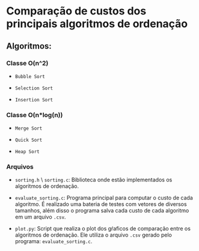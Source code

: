 # Comparação de custos dos principais algoritmos de ordenação

## Algoritmos:

### Classe O(n^2)

*	`Bubble Sort`
	
*	`Selection Sort`
	
*	`Insertion Sort`
	
### Classe O(n*log(n))
	
*	`Merge Sort`
	
*	`Quick Sort`
	
*	`Heap Sort`

### Arquivos

*	`sorting.h` \ `sorting.c`: Biblioteca onde estão implementados os algoritmos de ordenação.

*	`evaluate_sorting.c`: Programa principal para computar o custo de cada algoritmo. É realizado uma bateria de testes com vetores de diversos tamanhos, além disso o programa salva cada custo de cada algoritmo em um arquivo `.csv`.

*	`plot.py`: Script que realiza o plot dos gŕaficos de comparação entre os algoritmos de ordenação. Ele utiliza o arquivo `.csv` gerado pelo programa: `evaluate_sorting.c`.
